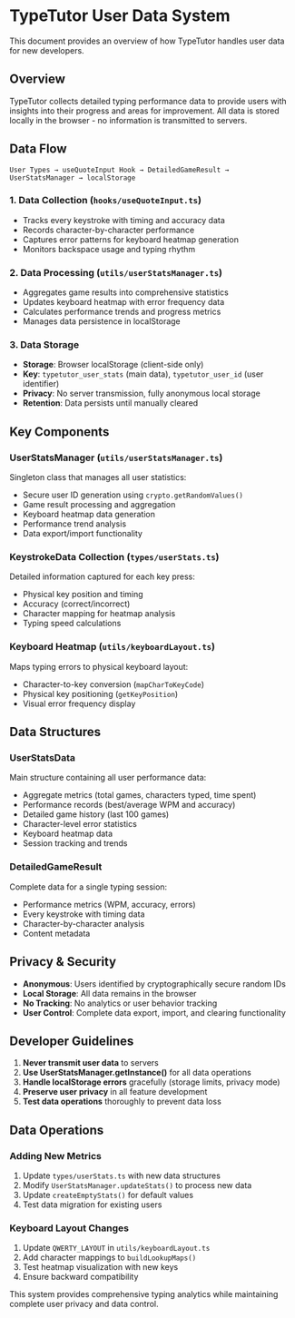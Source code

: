 # TypeTutor User Data System

This document provides an overview of how TypeTutor handles user data for new
developers.

## Overview

TypeTutor collects detailed typing performance data to provide users with
insights into their progress and areas for improvement. All data is stored
locally in the browser - no information is transmitted to servers.

## Data Flow

```
User Types → useQuoteInput Hook → DetailedGameResult → UserStatsManager → localStorage
```

### 1. Data Collection (`hooks/useQuoteInput.ts`)

- Tracks every keystroke with timing and accuracy data
- Records character-by-character performance
- Captures error patterns for keyboard heatmap generation
- Monitors backspace usage and typing rhythm

### 2. Data Processing (`utils/userStatsManager.ts`)

- Aggregates game results into comprehensive statistics
- Updates keyboard heatmap with error frequency data
- Calculates performance trends and progress metrics
- Manages data persistence in localStorage

### 3. Data Storage

- **Storage**: Browser localStorage (client-side only)
- **Key**: `typetutor_user_stats` (main data), `typetutor_user_id` (user
  identifier)
- **Privacy**: No server transmission, fully anonymous local storage
- **Retention**: Data persists until manually cleared

## Key Components

### UserStatsManager (`utils/userStatsManager.ts`)

Singleton class that manages all user statistics:

- Secure user ID generation using `crypto.getRandomValues()`
- Game result processing and aggregation
- Keyboard heatmap data generation
- Performance trend analysis
- Data export/import functionality

### KeystrokeData Collection (`types/userStats.ts`)

Detailed information captured for each key press:

- Physical key position and timing
- Accuracy (correct/incorrect)
- Character mapping for heatmap analysis
- Typing speed calculations

### Keyboard Heatmap (`utils/keyboardLayout.ts`)

Maps typing errors to physical keyboard layout:

- Character-to-key conversion (`mapCharToKeyCode`)
- Physical key positioning (`getKeyPosition`)
- Visual error frequency display

## Data Structures

### UserStatsData

Main structure containing all user performance data:

- Aggregate metrics (total games, characters typed, time spent)
- Performance records (best/average WPM and accuracy)
- Detailed game history (last 100 games)
- Character-level error statistics
- Keyboard heatmap data
- Session tracking and trends

### DetailedGameResult

Complete data for a single typing session:

- Performance metrics (WPM, accuracy, errors)
- Every keystroke with timing data
- Character-by-character analysis
- Content metadata

## Privacy & Security

- **Anonymous**: Users identified by cryptographically secure random IDs
- **Local Storage**: All data remains in the browser
- **No Tracking**: No analytics or user behavior tracking
- **User Control**: Complete data export, import, and clearing functionality

## Developer Guidelines

1. **Never transmit user data** to servers
2. **Use UserStatsManager.getInstance()** for all data operations
3. **Handle localStorage errors** gracefully (storage limits, privacy mode)
4. **Preserve user privacy** in all feature development
5. **Test data operations** thoroughly to prevent data loss

## Data Operations

### Adding New Metrics

1. Update `types/userStats.ts` with new data structures
2. Modify `UserStatsManager.updateStats()` to process new data
3. Update `createEmptyStats()` for default values
4. Test data migration for existing users

### Keyboard Layout Changes

1. Update `QWERTY_LAYOUT` in `utils/keyboardLayout.ts`
2. Add character mappings to `buildLookupMaps()`
3. Test heatmap visualization with new keys
4. Ensure backward compatibility

This system provides comprehensive typing analytics while maintaining complete
user privacy and data control.
